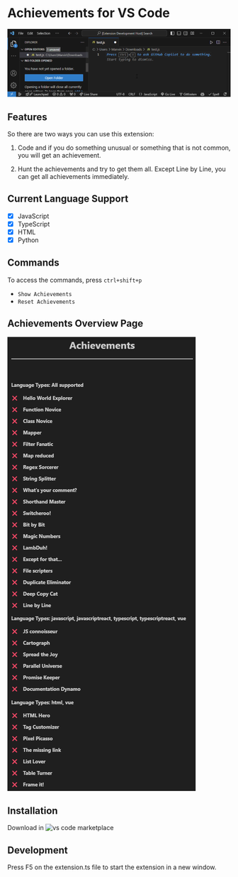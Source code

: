 # Achievements for VS Code

<img src="images/preview.gif" alt="Achievements Preview" width="1184px"/>


## Features

So there are two ways you can use this extension:

1. Code and if you do something unusual or something that is not common, you will get an achievement.

2. Hunt the achievements and try to get them all. Except Line by Line, you can get all achievements immediately.

## Current Language Support

- [x] JavaScript
- [x] TypeScript
- [x] HTML
- [x] Python 

## Commands

To access the commands, press `ctrl+shift+p`

- `Show Achievements`
- `Reset Achievements`

## Achievements Overview Page

![Achievements.png](images/Achievements.png)

## Installation

Download in ![vs code marketplace](https://marketplace.visualstudio.com/items?itemName=Dreamliner.achievements)

## Development

Press F5 on the extension.ts file to start the extension in a new window.
